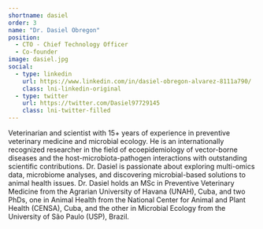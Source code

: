 ```yaml
---
shortname: dasiel
order: 3
name: "Dr. Dasiel Obregon"
position: 
  - CTO - Chief Technology Officer
  - Co-founder
image: dasiel.jpg
social:
  - type: linkedin
    url: https://www.linkedin.com/in/dasiel-obregon-alvarez-8111a790/
    class: lni-linkedin-original
  - type: twitter
    url: https://twitter.com/Dasiel97729145
    class: lni-twitter-filled
---
```

Veterinarian and scientist with 15+ years of experience in preventive veterinary medicine and microbial ecology. He is an internationally recognized researcher in the field of ecoepidemiology of vector-borne diseases and the host-microbiota-pathogen interactions with outstanding scientific contributions. Dr. Dasiel is passionate about exploring multi-omics data, microbiome analyses, and discovering microbial-based solutions to animal health issues. Dr. Dasiel holds an MSc in Preventive Veterinary Medicine from the Agrarian University of Havana (UNAH), Cuba, and two PhDs, one in Animal Health from the National Center for Animal and Plant Health (CENSA), Cuba, and the other in Microbial Ecology from the University of São Paulo (USP), Brazil.